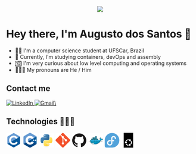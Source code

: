 <div id="header" align="center">
  <img src="https://media3.giphy.com/media/JIX9t2j0ZTN9S/giphy.gif?cid=ecf05e47auygknc75z2kt2raouy1l47wnkc5oi58h4n08ryq&ep=v1_gifs_search&rid=giphy.gif&ct=g" width="100"\>
</div>


# Hey there, I'm Augusto dos Santos 👋
* 👨‍🎓 I'm a computer science student at UFSCar, Brazil
* 📖 Currently, I'm studying containers, devOps and assembly
* 🔟 I'm very curious about low level computing and operating systems
* 👨🏻‍🦱 My pronouns are He / Him

## Contact me
<div id="badges">
  <a href="https://linkedin.com/in/augustodsgv">
    <img src="https://img.shields.io/badge/LinkedIn-blue?logo=linkedin" alt=LinkedIn Badge\>
  </a>
  <a href="mailto:augustodsgv@gmail.com">
    <img src="https://img.shields.io/badge/Gmail-D14836?&logo=gmail&logoColor=white" alt=Gmail\>
  </a>
</div>

## Technologies 👨🏻‍💻
<div>
  <img src="https://github.com/devicons/devicon/blob/master/icons/c/c-original.svg" title="C" alt="C language logo" width="40" height="40"\>
  <img src="https://github.com/devicons/devicon/blob/master/icons/cplusplus/cplusplus-original.svg" title="C++" alt="C++ language logo" width="40" height="40"\>
  <img src="https://github.com/devicons/devicon/blob/master/icons/python/python-original.svg" title="python" alt="python logo" width="40" height="40"\>
  <img src="https://github.com/devicons/devicon/blob/master/icons/git/git-original.svg" title="git" alt="git logo" width="40" height="40"\>
  <img src="https://github.com/devicons/devicon/blob/master/icons/github/github-original.svg" title="git hub" alt="github logo" width="40" height="40"\>
  <img src="https://github.com/devicons/devicon/blob/master/icons/docker/docker-original.svg" title="docker" alt= "docker logo" width="40" height="40"\>
  <img src="https://github.com/devicons/devicon/blob/master/icons/fedora/fedora-plain.svg" title="fedora" alt="Fedora logo" width="40" height="40"\>
  <img src="https://github.com/devicons/devicon/blob/master/icons/ubuntu/ubuntu-plain.svg" title="Ubuntu" alt="Ubuntu logo" width="40" height="40"\>
</div>

